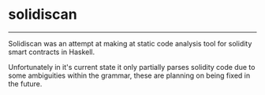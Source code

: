 # solidiscan
---
Solidiscan was an attempt at making at static code analysis tool for solidity smart contracts in Haskell.

Unfortunately in it's current state it only partially parses solidity code due to some ambiguities within the grammar, these are planning on being fixed in the future.

